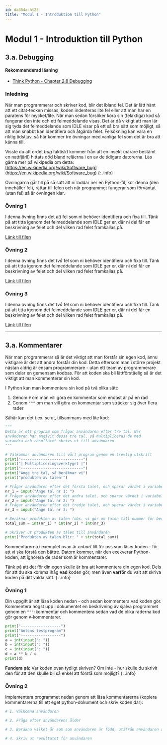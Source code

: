 ```yaml
---
id: da354a-ht23
title: "Modul 1 - Introduktion till Python"
---
```


# Modul 1 - Introduktion till Python

## 3.a. Debugging

#### Rekommenderad läsning

- [Think Python - Chapter 2.8 Debugging](http://greenteapress.com/thinkpython2/html/thinkpython2003.html#sec23)

### Inledning

När man programmerar och skriver kod, blir det ibland fel. Det är lätt hänt att ett citat-tecken missas, koden indenteras lite fel eller att man har en paratens för mycket/lite. När man sedan försöker köra sin (felaktiga) kod så fungerar den inte och ett felmeddelande visas. Det är då viktigt att man lär sig tyda det felmeddelande som IDLE visar på ett så bra sätt som möjligt, så att man snabbt kan identifiera och åtgärda felet. Felsökning kan vara en riktig tidstjuv, så här kommer tre övningar med vanliga fel som det är bra att känna till.

Visste du att ordet *bug* faktiskt kommer från att en insekt (närare bestämt en nattfjäril) hittats död bland reläerna i en av de tidigare datorerna. Läs gärna mer på wikipedia om detta: [https://en.wikipedia.org/wiki/Software_bug](https://en.wikipedia.org/wiki/Software_bug)
{: .info}

Övningarna går till på så sätt att ni laddar ner en Python-fil, kör denna (den innehåller fel), rättar till felen och när programmet fungerar som förväntat (utan fel) så är övningen klar.

### Övning 1

I denna övning finns det *ett* fel som ni behöver identifiera och fixa till. Tänk på att titta igenom det felmeddelande som IDLE ger er, där ni del får en beskrivning av felet och del vilken rad felet framkallas på.

[Länk till filen](../files/py1.py)

### Övning 2

I denna övning finns det *två* fel som ni behöver identifiera och fixa till. Tänk på att titta igenom det felmeddelande som IDLE ger er, där ni del får en beskrivning av felet och del vilken rad felet framkallas på.

[Länk till filen](../files/py2.py)

### Övning 3

I denna övning finns det *två* fel som ni behöver identifiera och fixa till. Tänk på att titta igenom det felmeddelande som IDLE ger er, där ni del får en beskrivning av felet och del vilken rad felet framkallas på.

[Länk till filen](../files/py3.py)

---

## 3.a. Kommentarer

När man programmerar så är det viktigt att man förstår sin egen kod, ännu viktigare är det att andra förstår din kod. Detta eftersom man i större projekt nästan aldrig är ensam programmerare - utan ett team av programmerare som delar en gemensam kodbas. För att koden ska bli lättförståelig så är det viktigt att man kommenterar sin kod.

I Python kan man kommentera sin kod på två olika sätt:

1. Genom `#` om man vill göra en kommentar som endast är på en rad
2. Genom `"""` om man vill göra en kommentar som sträcker sig över flera rader

Såhär kan det t.ex. se ut, tillsammans med lite kod:

```python
"""
Detta är ett program som frågar användaren efter tre tal. När
användaren har angivit dessa tre tal, så multipliceras de med
varandra och resultatet skrivs ut till användaren.
"""

# Välkomnar användaren till vårt program genom en trevlig utskrift
print("----------------------------")
print("| Multipliceringsverktyget |")
print("----------------------------")
print("Ange tre tal, så beräknar vi")
print("produkten av talen!")

# Frågar användaren efter det första talet, och sparar värdet i variabeln nr_1
nr_1 = input("Ange tal nr 1: ")
# Frågar användaren efter det andra talet, och sparar värdet i variabeln nr_2
nr_2 = input("Ange tal nr 2: ")
# Frågar användaren efter det tredje talet, och sparar värdet i variabeln nr_3
nr_3 = input("Ange tal nr 3: ")

# Beräknar produkten av talen (obs. vi gör om talen till nummer för beräkningen)
total_sum = int(nr_1) * int(nr_2) * int(nr_3)

# Skriver ut produkten av talen till användaren
print("Produkten av talen blir: " + str(total_sum))
```

Kommentarerna i exemplet ovan är *enbart* till för oss som läser koden - för att vi ska förstå den bättre. Datorn kommer, när den exekverar Python-koden, att ignorera de rader som är kommentarer.

Tänk på att det för din egen skulle är bra att kommentera din egen kod. Dels för att du ska komma ihåg **vad** koden gör, men även **varför** du valt att skriva koden på ditt valda sätt.
{: .info}

### Övning 1

Din uppgift är att läsa koden nedan - och sedan kommentera vad koden gör. Kommentera högst upp i dokumentet en beskrivning av själva programmet genom en `"""`-kommentar och kommentera sedan vad de olika raderna kod gör genom `#`-kommentarer.

```python
print("------------------")
print("Antons testprogram")
print("------------------")
a = int(input(": "))
b = int(input(": "))
c = int(input(": "))
d = a ** b / c
print(d)
```

**Fundera på:** Var koden ovan tydligt skriven? Om inte - hur skulle du skrivit den för att den skulle bli så enkel att förstå som möjligt?
{: .info}

### Övning 2

Implementera programmet nedan genom att läsa kommentarerna (kopiera kommentarerna till ett eget python-dokument och skriv koden där):

```python
# 1. Välkomna användaren

# 2. Fråga efter användarens ålder

# 3. Beräkna vilket år som som användaren är född, utifrån användaren ålder

# 4. Skriv ut resultatet för användaren
```